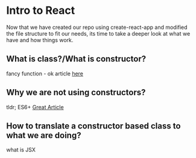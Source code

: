 # Intro to React
Now that we have created our repo using create-react-app and modified the file structure to fit our needs, its time to take a deeper look at what we have and how things work.



## What is class?/What is constructor?
fancy function - ok article [here](https://medium.com/javascript-scene/javascript-factory-functions-vs-constructor-functions-vs-classes-2f22ceddf33e)
## Why we are not using constructors?
tldr; ES6+
[Great Article](https://hackernoon.com/the-constructor-is-dead-long-live-the-constructor-c10871bea599)

## How to translate a constructor based class to what we are doing?

what is JSX
